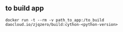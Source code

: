 ## to build app

    docker run -t --rm -v path_to_app:/to_build daocloud.io/zjqzero/build:cython-<python-version>